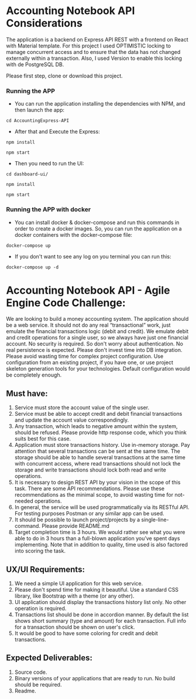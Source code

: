 # Accounting Notebook API Considerations
The application is a backend on Express API REST with a frontend on React with Material template. 
For this project I used OPTIMISTIC locking to manage concurrent access and to ensure that the data has not changed externally within a transaction. Also, 
I used Version to enable this locking with de PostgreSQL DB. 

Please first step, clone or download this project.

### Running the APP 
* You can run the application installing the dependencies with NPM, and then launch the app:

`` cd AccountingExpress-API ``

* After that and Execute the Express:

`` npm install ``

`` npm start ``

* Then you need to run the UI:

`` cd dashboard-ui/ ``

`` npm install ``

`` npm start ``


### Running the APP with docker 
* You can install docker & docker-compose and run this commands in order to create a docker images. So, you can run the application on a docker containers with the docker-compose file:

`` docker-compose up ``

* If you don't want to see any log on you terminal you can run this:

`` docker-compose up -d ``


# Accounting Notebook API - Agile Engine Code Challenge:
We are looking to build a money accounting system. The application should be a web service. It should not do any real “transactional” work, just emulate the financial transactions logic (debit and credit).
We emulate debit and credit operations for a single user, so we always have just one financial account.
No security is required. So don't worry about authentication.
No real persistence is expected. Please don't invest time into DB integration.
Please avoid wasting time for complex project configuration. Use configuration from an existing project, if you have one, or use project skeleton generation tools for your technologies. Default configuration would be completely enough. 

## Must have:
1.  Service must store the account value of the single user.
2.  Service must be able to accept credit and debit financial transactions and update the account value correspondingly.
3.  Any transaction, which leads to negative amount within the system, should be refused. Please provide http response code, which you think suits best for this case.
4.  Application must store transactions history. Use in-memory storage. Pay attention that several transactions can be sent at the same time. The storage should be able to handle several transactions at the same time with concurrent access, where read transactions should not lock the storage and write transactions should lock both read and write operations.
5.  It is necessary to design REST API by your vision in the scope of this task. There are some API recommendations. Please use these recommendations as the minimal scope, to avoid wasting time for not-needed operations.
6.  In general, the service will be used programmatically via its RESTful API. For testing purposes Postman or any similar app can be used.
7.  It should be possible to launch project/projects by a single-line-command. Please provide README.md
8.  Target completion time is 3 hours. We would rather see what you were able to do in 3 hours than a full-blown application you’ve spent days implementing. Note that in addition to quality, time used is also factored into scoring the task.

## UX/UI Requirements:
1.  We need a simple UI application for this web service.
2.  Please don't spend time for making it beautiful. Use a standard CSS library, like Bootstrap with a theme (or any other).
3.  UI application should display the transactions history list only. No other operation is required.
4.  Transactions list should be done in accordion manner. By default the list shows short summary (type and amount) for each transaction. Full info for a transaction should be shown on user's click.
5.  It would be good to have some coloring for credit and debit transactions.

 
## Expected Deliverables:
1.  Source code.
1.  Binary versions of your applications that are ready to run. No build should be required.
1.  Readme.
